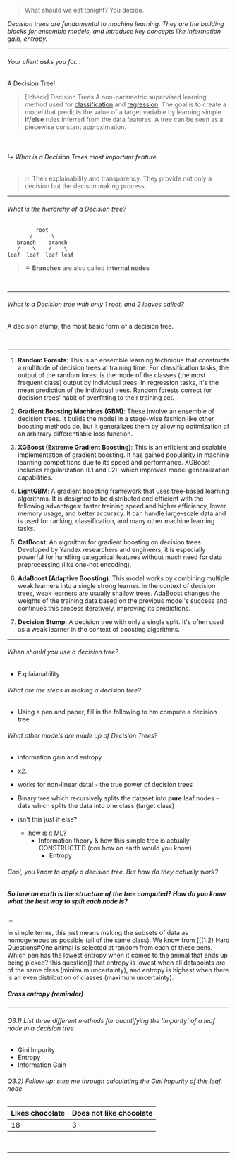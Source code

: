 > What should we eat tonight? You decide. 

*Decision trees are fundamental to machine learning. They are the building blocks for ensemble models, and introduce key concepts like information gain, entropy.*  


---
###### Your client asks you for...

A Decision Tree!

> [!check] Decision Trees
> A non-parametric supervised learning method used for [classification](https://scikit-learn.org/stable/modules/tree.html#tree-classification) and [regression](https://scikit-learn.org/stable/modules/tree.html#tree-regression). The goal is to create a model that predicts the value of a target variable by learning simple **if/else** rules inferred from the data features. A tree can be seen as a piecewise constant approximation.

<br>

###### ↳ What is a Decision Trees most important feature

> ☞ Their explainability and transparency. They provide not only a decision but the decison making process. 



---

###### What is the hierarchy of a Decision tree?

```
         root
       /      \
   branch    branch
   /    \    /    \
leaf  leaf  leaf leaf
```

> ⚘ **Branches** are also called **internal nodes**

<br>

---

###### What is a Decision tree with only 1 root, and 2 leaves called?

A decision stump; the most basic form of a decision tree. 

<br>

---

1. **Random Forests**: This is an ensemble learning technique that constructs a multitude of decision trees at training time. For classification tasks, the output of the random forest is the mode of the classes (the most frequent class) output by individual trees. In regression tasks, it's the mean prediction of the individual trees. Random forests correct for decision trees' habit of overfitting to their training set.
    
2. **Gradient Boosting Machines (GBM)**: These involve an ensemble of decision trees. It builds the model in a stage-wise fashion like other boosting methods do, but it generalizes them by allowing optimization of an arbitrary differentiable loss function.
    
3. **XGBoost (Extreme Gradient Boosting)**: This is an efficient and scalable implementation of gradient boosting. It has gained popularity in machine learning competitions due to its speed and performance. XGBoost includes regularization (L1 and L2), which improves model generalization capabilities.
    
4. **LightGBM**: A gradient boosting framework that uses tree-based learning algorithms. It is designed to be distributed and efficient with the following advantages: faster training speed and higher efficiency, lower memory usage, and better accuracy. It can handle large-scale data and is used for ranking, classification, and many other machine learning tasks.
    
5. **CatBoost**: An algorithm for gradient boosting on decision trees. Developed by Yandex researchers and engineers, it is especially powerful for handling categorical features without much need for data preprocessing (like one-hot encoding).
    
6. **AdaBoost (Adaptive Boosting)**: This model works by combining multiple weak learners into a single strong learner. In the context of decision trees, weak learners are usually shallow trees. AdaBoost changes the weights of the training data based on the previous model's success and continues this process iteratively, improving its predictions.
    
7. **Decision Stump**: A decision tree with only a single split. It's often used as a weak learner in the context of boosting algorithms.
    


---




###### When should you use a decision tree? 

- Explaianability 

###### What are the steps in making a decision tree? 

- Using a pen and paper, fill in the following to hm compute a decision tree

###### What other models are made up of Decision Trees? 



- information gain and entropy
- x2. 

- works for non-linear data! - the true power of decision trees
- Binary tree which recursively splits the dataset into **pure** leaf nodes - data which splits the data into one class (target class)

- isn't this just if else? 
	- how is it ML? 
		- Information theory & how this simple tree is actually CONSTRUCTED (cos how on earth would you know)
			- Entropy

###### Cool, you know to apply a decision tree. But how do they actually work? 


##### So how on earth is the structure of the tree computed? How do you know what the best way to split each node is? 

...

 In simple terms, this just means making the subsets of data as homogeneous as possible (all of the same class). We know from [[(1.2) Hard Questions#One animal is selected at random from each of these pens. Which pen has the lowest entropy when it comes to the animal that ends up being picked?|this question]] that entropy is lowest when all datapoints are of the same class (minimum uncertainty), and entropy is highest when there is an even distribution of classes (maximum uncertainty). 


##### Cross entropy (reminder)



---

###### Q3.1) List three different methods for quantifying the 'impurity' of a leaf node in a decision tree

- Gini Impurity
- Entropy
- Information Gain

###### Q3.2) Follow up: step me through calculating the Gini Impurity of this leaf node

| Likes chocolate | Does not like chocolate |
|------|-----|
| 18 | 3 |


<br>

---